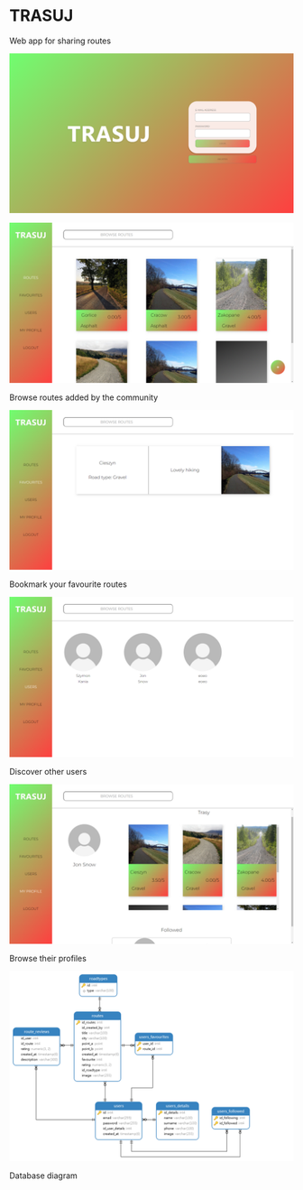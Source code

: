 # TRASUJ

Web app for sharing routes

![splash](./screenshots/0_splash.png)

![routes](./screenshots/1_routes.png)

Browse routes added by the community

![favourites](./screenshots/2_favourites.png)

Bookmark your favourite routes

![users](./screenshots/3_users.png)

Discover other users

![profile](./screenshots/4_profile.png)

Browse their profiles

![diagram](./screenshots/diagram.png)

Database diagram
